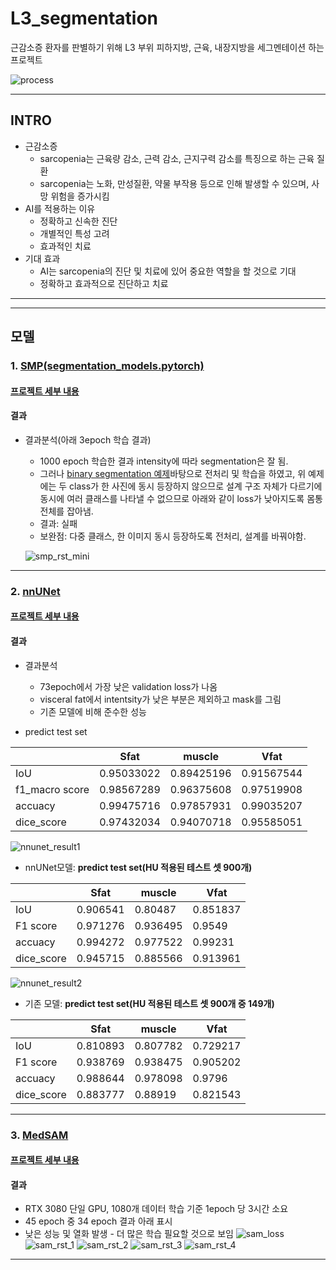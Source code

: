 # L3_segmentation

근감소증 환자를 판별하기 위해 L3 부위 피하지방, 근육, 내장지방을 세그멘테이션 하는 프로젝트

![process](./documentation/assets/process2.png)

---

## INTRO

-   근감소증
    -   sarcopenia는 근육량 감소, 근력 감소, 근지구력 감소를 특징으로 하는 근육 질환
    -   sarcopenia는 노화, 만성질환, 약물 부작용 등으로 인해 발생할 수 있으며, 사망 위험을 증가시킴
-   AI를 적용하는 이유
    -   정확하고 신속한 진단
    -   개별적인 특성 고려
    -   효과적인 치료
-   기대 효과
    -   AI는 sarcopenia의 진단 및 치료에 있어 중요한 역할을 할 것으로 기대
    -   정확하고 효과적으로 진단하고 치료

---

---

## 모델

### 1. [SMP(segmentation_models.pytorch)](https://github.com/qubvel/segmentation_models.pytorch/tree/master)

#### [프로젝트 세부 내용](./models/SMP/README.md)

#### 결과

-   결과분석(아래 3epoch 학습 결과)

    -   1000 epoch 학습한 결과 intensity에 따라 segmentation은 잘 됨.
    -   그러나 [binary segmentation 예제](https://github.com/qubvel/segmentation_models.pytorch/blob/master/examples/binary_segmentation_intro.ipynb)바탕으로 전처리 및 학습을 하였고, 위 예제에는 두 class가 한 사진에 동시 등장하지 않으므로 설계 구조 자체가 다르기에 동시에 여러 클래스를 나타낼 수 없으므로 아래와 같이 loss가 낮아지도록 몸통 전체를 잡아냄.
    -   결과: 실패
    -   보완점: 다중 클래스, 한 이미지 동시 등장하도록 전처리, 설계를 바꿔야함.

    ![smp_rst_mini](./documentation/assets/smp_result1.png)

---

### 2. [nnUNet](https://github.com/MIC-DKFZ/nnUNet)

#### [프로젝트 세부 내용](./models/nnUNet/README.md)

#### 결과

-   결과분석

    -   73epoch에서 가장 낮은 validation loss가 나옴
    -   visceral fat에서 intentsity가 낮은 부분은 제외하고 mask를 그림
    -   기존 모델에 비해 준수한 성능

-   predict test set

|                | Sfat       | muscle     | Vfat       |
| -------------- | ---------- | ---------- | ---------- |
| IoU            | 0.95033022 | 0.89425196 | 0.91567544 |
| f1_macro score | 0.98567289 | 0.96375608 | 0.97519908 |
| accuacy        | 0.99475716 | 0.97857931 | 0.99035207 |
| dice_score     | 0.97432034 | 0.94070718 | 0.95585051 |

![nnunet_result1](./documentation/assets/nnunet_result1.png)

-   nnUNet모델: **predict test set(HU 적용된 테스트 셋 900개)**

|            | Sfat     | muscle   | Vfat     |
| ---------- | -------- | -------- | -------- |
| IoU        | 0.906541 | 0.80487  | 0.851837 |
| F1 score   | 0.971276 | 0.936495 | 0.9549   |
| accuacy    | 0.994272 | 0.977522 | 0.99231  |
| dice_score | 0.945715 | 0.885566 | 0.913961 |

![nnunet_result2](./documentation/assets/nnunet_result2.png)

-   기존 모델: **predict test set(HU 적용된 테스트 셋 900개 중 149개)**

|            | Sfat     | muscle   | Vfat     |
| ---------- | -------- | -------- | -------- |
| IoU        | 0.810893 | 0.807782 | 0.729217 |
| F1 score   | 0.938769 | 0.938475 | 0.905202 |
| accuacy    | 0.988644 | 0.978098 | 0.9796   |
| dice_score | 0.883777 | 0.88919  | 0.821543 |

---

### 3. [MedSAM](https://github.com/bowang-lab/MedSAM)

#### [프로젝트 세부 내용](./models/MedSAM/README.md)

#### 결과

-   RTX 3080 단일 GPU, 1080개 데이터 학습 기준 1epoch 당 3시간 소요
-   45 epoch 중 34 epoch 결과 아래 표시
-   낮은 성능 및 열화 발생 - 더 많은 학습 필요할 것으로 보임
    ![sam_loss](documentation/assets/MedSAM_loss.png)
    ![sam_rst_1](documentation/assets/sam_rst_1.png)
    ![sam_rst_2](documentation/assets/sam_rst_2.png)
    ![sam_rst_3](documentation/assets/sam_rst_3.png)
    ![sam_rst_4](documentation/assets/sam_rst_4.png)

---
